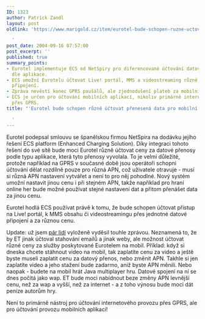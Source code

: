 ```yaml
---
ID: 1323
author: Patrick Zandl
layout: post
oldlink: 'https://www.marigold.cz/item/eurotel-bude-schopen-ruzne-uctovat-prenesena-data-pro-mobilni-aplikace

  '
post_date: 2004-09-16 07:57:00
post_excerpt: ''
published: true
summary_points:
- Eurotel implementuje ECS od NetSpiry pro diferencované účtování datových přenosů
  dle aplikace.
- ECS umožní Eurotelu účtovat Live! portál, MMS a videostreaming různě přes jednotné
  připojení.
- Zpráva nevěstí konec GPRS paušálů, ale zjednodušení plateb za mobilní obsah Eurotelu.
- ECS je určen pro účtování mobilních aplikací, nikoliv primárně internetového provozu
  přes GPRS.
title: "'Eurotel bude schopen různě účtovat přenesená data pro mobilní aplikace"

  '
---
```


<p>
Eurotel podepsal smlouvu se španělskou firmou NetSpira na dodávku jejího řešení ECS platform (Enhanced Charging Solution). Díky integraci tohoto řešení do své sítě bude moci Eurotel různě účtovat ceny za datové přenosy podle typu aplikace, která tyto přenosy vyvolala. To je velmi důležité, protože například na GPRS v současné době jsou operátoři schopni účtování dělat rozdílně pouze pro různá APN, což uživatele otravuje - musí si různá APN nastavení vytvářet a není to pro něj pohodlné. Nový systém umožní nastavit jinou cenu i při stejném APN, takže například pro hraní online her bude možné používat stejné nastavení dat a přitom přenášet data za jinou cenu. </p>

<p>
Eurotel hodlá ECS používat právě k tomu, že bude schopen účtovat přístup na Live! portál, k MMS obsahu či videostreamingu přes jednotné datové připojení a za různou cenu.
</p>

<p>
Update: už jsem <a href="http://blog.macich.net/1095334013-konec-opravdoveho-gprs-pausalu-u-eurotelu.html">pár lidí</a> vyloženě vyděsil touhle zprávou. Neznamená to, že by ET jinak účtoval stahování emailů a jinak weby, ale možnost účtovat různé ceny za služby poskytované Eurotelem na mobil. Příklad: když si dneska chcete stáhnout video na mobil, tak zaplatíte cenu za video a ještě byste museli zaplatit cenu za datový přenos, nebo změnit APN. Takhle si jen zaplatíte video a jeho stažení bude zadarmo, aniž byste APN měnili. Nebo naopak - budete na mobil hrát Java multiplayer hru. Datové spojení na ní se dnes počítá jako wap. ET bude moci nabídnout beze změny APN levnější cenu, než za wap a vyšší, než za internet - a z toho výnosu bude moci dát peníze autorům hry. </p>

<p>
Není to primárně nástroj pro účtování internetového provozu přes GPRS, ale pro účtování provozu mobilních aplikací!</p>